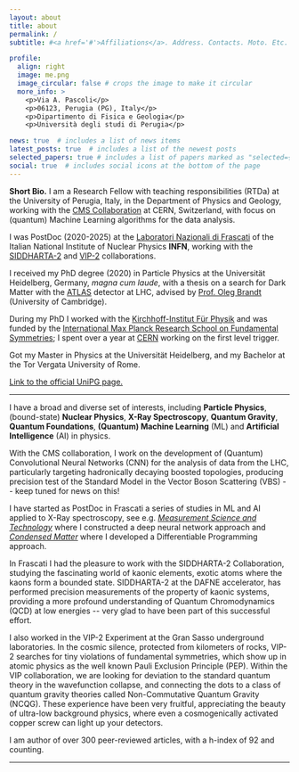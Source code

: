 ```yaml
---
layout: about
title: about
permalink: /
subtitle: #<a href='#'>Affiliations</a>. Address. Contacts. Moto. Etc.

profile:
  align: right
  image: me.png
  image_circular: false # crops the image to make it circular
  more_info: >
    <p>Via A. Pascoli</p>
    <p>06123, Perugia (PG), Italy</p>
    <p>Dipartimento di Fisica e Geologia</p>
    <p>Università degli studi di Perugia</p>

news: true  # includes a list of news items
latest_posts: true  # includes a list of the newest posts
selected_papers: true # includes a list of papers marked as "selected={true}"
social: true  # includes social icons at the bottom of the page
---
```


**Short Bio.** I am a Research Fellow with teaching responsibilities (RTDa) at the University of Perugia, Italy, in the Department of Physics and Geology, working with the [CMS Collaboration](https://cms.cern/) at CERN, Switzerland, with focus on (quantum) Machine Learning algorithms for the data analysis.

I was PostDoc (2020-2025) at the [Laboratori Nazionali di Frascati](https://w3.lnf.infn.it/) of the Italian National Institute of Nuclear Physics **INFN**, working with the [SIDDHARTA-2](https://siddharta2.infn.it/) and [VIP-2](https://vip.infn.it/) collaborations.

I received my PhD degree (2020) in Particle Physics at the Universität Heidelberg, Germany, *magna cum laude*, with a thesis on a search for Dark Matter with the [ATLAS](https://atlas.cern/) detector at LHC, advised by [Prof. Oleg Brandt](https://www.phy.cam.ac.uk/directory/dr-oleg-brandt) (University of Cambridge).

During my PhD I worked with the [Kirchhoff-Institut Für Physik](https://www.kip.uni-heidelberg.de/atlas/) and was funded by the [International Max Planck Research School on Fundamental Symmetries](https://www.mpi-hd.mpg.de/imprs-ptfs/); I spent over a year at [CERN](https://home.cern/) working on the first level trigger.

Got my Master in Physics at the Universität Heidelberg, and my Bachelor at the Tor Vergata University of Rome.

[Link to the official UniPG page.](https://www.unipg.it/personale/fabrizio.napolitano)

---

I have a broad and diverse set of interests, including **Particle Physics**, (bound-state) **Nuclear Physics**, **X-Ray Spectroscopy**, **Quantum Gravity**, **Quantum Foundations**, **(Quantum) Machine Learning** (ML) and **Artificial Intelligence** (AI) in physics.

With the CMS collaboration, I work on the development of (Quantum) Convolutional Neural Networks (CNN) for the analysis of data from the LHC, particularly targeting hadronically decaying boosted topologies, producing precision test of the Standard Model in the Vector Boson Scattering (VBS) -- keep tuned for news on this!

I have started as PostDoc in Frascati a series of studies in ML and AI applied to X-Ray spectroscopy, see e.g. *[Measurement Science and Technology](https://iopscience.iop.org/article/10.1088/1361-6501/ad080a/meta)* where I constructed a deep neural network approach and *[Condensed Matter](https://www.mdpi.com/2410-3896/9/2/26)* where I developed a Differentiable Programming approach.

In Frascati I had the pleasure to work with the SIDDHARTA-2 Collaboration, studying the fascinating world of kaonic elements, exotic atoms where the kaons form a bounded state. SIDDHARTA-2 at the DAFNE accelerator, has performed precision measurements of the property of kaonic systems, providing a more profound understanding of Quantum Chromodynamics (QCD) at low energies -- very glad to have been part of this successful effort.

I also worked in the VIP-2 Experiment at the Gran Sasso underground laboratories. In the cosmic silence, protected from kilometers of rocks, VIP-2 searches for tiny violations of fundamental symmetries, which show up in atomic physics as the well known Pauli Exclusion Principle (PEP). Within the VIP collaboration, we are looking for deviation to the standard quantum theory in the wavefunction collapse, and connecting the dots to a class of quantum gravity theories called Non-Commutative Quantum Gravity (NCQG). These experience have been very fruitful, appreciating the beauty of ultra-low background physics, where even a cosmogenically activated copper screw can light up your detectors.

I am author of over 300 peer-reviewed articles, with a h-index of 92 and counting.
 
---
